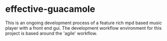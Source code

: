 # effective-guacamole
This is an ongoing development process of a feature rich mpd based music player with a front end gui. The development workflow environment for this project is based around the 'agile' workflow.
